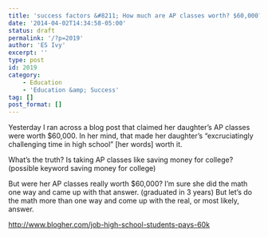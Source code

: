 ```yaml
---
title: 'success factors &#8211; How much are AP classes worth? $60,000?'
date: '2014-04-02T14:34:58-05:00'
status: draft
permalink: '/?p=2019'
author: 'ES Ivy'
excerpt: ''
type: post
id: 2019
category:
    - Education
    - 'Education &amp; Success'
tag: []
post_format: []
---
```

Yesterday I ran across a blog post that claimed her daughter’s AP classes were worth $60,000. In her mind, that made her daughter’s “excruciatingly challenging time in high school” \[her words\] worth it.

What’s the truth? Is taking AP classes like saving money for college? (possible keyword saving money for college)

But were her AP classes really worth $60,000? I’m sure she did the math one way and came up with that answer. (graduated in 3 years) But let’s do the math more than one way and come up with the real, or most likely, answer.

http://www.blogher.com/job-high-school-students-pays-60k